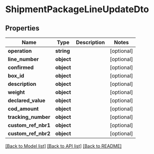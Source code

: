 # ShipmentPackageLineUpdateDto

## Properties
Name | Type | Description | Notes
------------ | ------------- | ------------- | -------------
**operation** | **string** |  | [optional] 
**line_number** | **object** |  | [optional] 
**confirmed** | **object** |  | [optional] 
**box_id** | **object** |  | [optional] 
**description** | **object** |  | [optional] 
**weight** | **object** |  | [optional] 
**declared_value** | **object** |  | [optional] 
**cod_amount** | **object** |  | [optional] 
**tracking_number** | **object** |  | [optional] 
**custom_ref_nbr1** | **object** |  | [optional] 
**custom_ref_nbr2** | **object** |  | [optional] 

[[Back to Model list]](../README.md#documentation-for-models) [[Back to API list]](../README.md#documentation-for-api-endpoints) [[Back to README]](../README.md)


